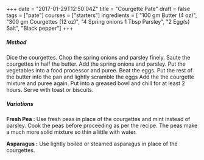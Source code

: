 +++
date = "2017-01-29T12:50:04Z"
title = "Courgette Pate"
draft = false
tags = ["pate"]
courses = ["starters"]
ingredients = [
    "100 gm Butter (4 oz)",
    "300 gm Courgettes (12 oz)",
    "4 Spring onions 1 Tbsp Parsley",
    "2 Egg(s) Salt",
    "Black pepper"]
+++

##### Method
Dice the courgettes. Chop the spring onions and parsley finely. Saute the courgettes in half the butter. Add the spring onions and parsley. Put the vegetables into a food processor and puree. Beat the eggs. Put the rest of the butter into the pan and lightly scramble the eggs Add the the courgette mixture and puree again. Put into a greased bowl and chill for at least 2 hours. Serve with toast or biscuits.

##### Variations
**Fresh Pea :** Use fresh peas in place of the courgettes and mint instead of parsley. Cook the peas before proceeding as per the recipe. The peas make a much more solid mixture so thin a little with water.

**Asparagus :** Use lightly boiled or steamed asparagus in place of the courgettes.